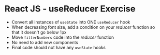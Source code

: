 # React JS - useReducer Exercise

- Convert all instances of `useState` into ONE `useReducer` hook
- When decreasing font size, add a condition on your *reducer* function so that it doesn't go below 1px
- Move `filterNumbers` code into the *reducer* function
- No need to add new components
- Final code should not have any `useState` hooks
